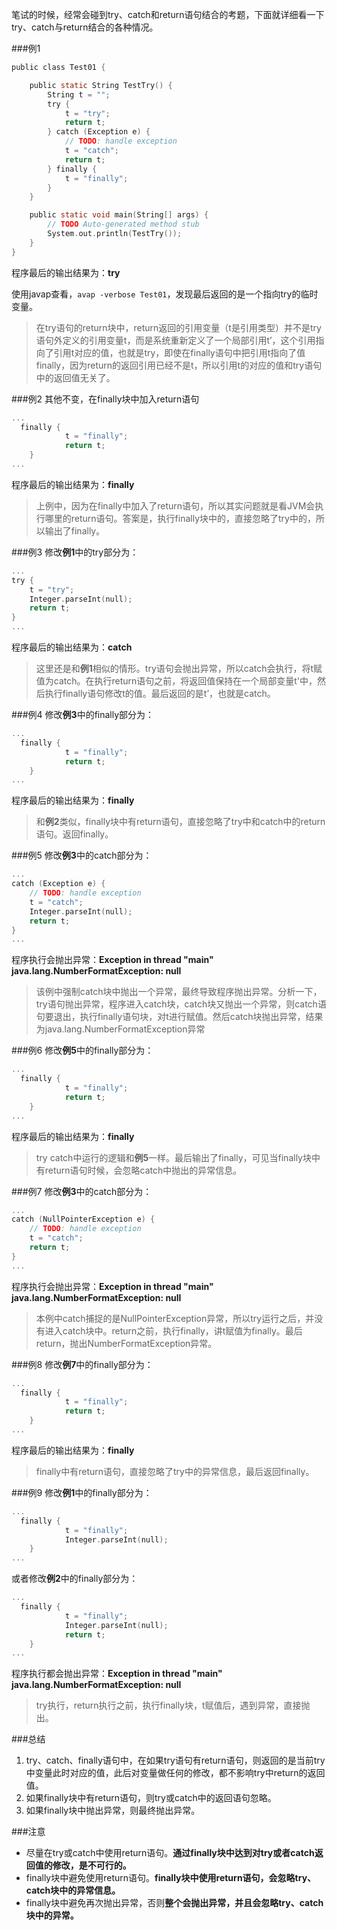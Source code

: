 笔试的时候，经常会碰到try、catch和return语句结合的考题，下面就详细看一下try、catch与return结合的各种情况。

###例1

```c
public class Test01 {

	public static String TestTry() {
		String t = "";
		try {
			t = "try";
			return t;
		} catch (Exception e) {
			// TODO: handle exception
			t = "catch";
			return t;
		} finally {
			t = "finally";
		}
	}

	public static void main(String[] args) {
		// TODO Auto-generated method stub
		System.out.println(TestTry());
	}
}
```

程序最后的输出结果为：**try**

使用javap查看，`avap -verbose Test01`，发现最后返回的是一个指向try的临时变量。

>在try语句的return块中，return返回的引用变量（t是引用类型）并不是try语句外定义的引用变量t，而是系统重新定义了一个局部引用t’，这个引用指向了引用t对应的值，也就是try，即使在finally语句中把引用t指向了值finally，因为return的返回引用已经不是t，所以引用t的对应的值和try语句中的返回值无关了。

###例2
其他不变，在finally块中加入return语句

```c
...
  finally {
			t = "finally";
			return t;
	}
...
```

程序最后的输出结果为：**finally**

>上例中，因为在finally中加入了return语句，所以其实问题就是看JVM会执行哪里的return语句。答案是，执行finally块中的，直接忽略了try中的，所以输出了finally。

###例3
修改**例1**中的try部分为：

```c
...
try {
	t = "try";
	Integer.parseInt(null);
	return t;
}
...
```

程序最后的输出结果为：**catch**

>这里还是和**例1**相似的情形。try语句会抛出异常，所以catch会执行，将t赋值为catch。在执行return语句之前，将返回值保持在一个局部变量t'中，然后执行finally语句修改t的值。最后返回的是t’，也就是catch。

###例4
修改**例3**中的finally部分为：

```c
...
  finally {
			t = "finally";
			return t;
	}
...
```

程序最后的输出结果为：**finally**

>和**例2**类似，finally块中有return语句，直接忽略了try中和catch中的return语句。返回finally。

###例5
修改**例3**中的catch部分为：

```c
...
catch (Exception e) {
	// TODO: handle exception
	t = "catch";
	Integer.parseInt(null);
	return t;
}
...
```

程序执行会抛出异常：**Exception in thread "main" java.lang.NumberFormatException: null**

>该例中强制catch块中抛出一个异常，最终导致程序抛出异常。分析一下，try语句抛出异常，程序进入catch块，catch块又抛出一个异常，则catch语句要退出，执行finally语句块，对t进行赋值。然后catch块抛出异常，结果为java.lang.NumberFormatException异常

###例6
修改**例5**中的finally部分为：

```c
...
  finally {
			t = "finally";
			return t;
	}
...
```

程序最后的输出结果为：**finally**

>try catch中运行的逻辑和**例5**一样。最后输出了finally，可见当finally块中有return语句时候，会忽略catch中抛出的异常信息。

###例7
修改**例3**中的catch部分为：

```c
...
catch (NullPointerException e) {
	// TODO: handle exception
	t = "catch";
	return t;
}
...
```

程序执行会抛出异常：**Exception in thread "main" java.lang.NumberFormatException: null**

>本例中catch捕捉的是NullPointerException异常，所以try运行之后，并没有进入catch块中。return之前，执行finally，讲t赋值为finally。最后return，抛出NumberFormatException异常。

###例8
修改**例7**中的finally部分为：

```c
...
  finally {
			t = "finally";
			return t;
	}
...
```

程序最后的输出结果为：**finally**

>finally中有return语句，直接忽略了try中的异常信息，最后返回finally。

###例9
修改**例1**中的finally部分为：

```c
...
  finally {
			t = "finally";
			Integer.parseInt(null);
	}
...
```

或者修改**例2**中的finally部分为：

```c
...
  finally {
			t = "finally";
			Integer.parseInt(null);
			return t;
	}
...
```

程序执行都会抛出异常：**Exception in thread "main" java.lang.NumberFormatException: null**

>try执行，return执行之前，执行finally块，t赋值后，遇到异常，直接抛出。

###总结
1. try、catch、finally语句中，在如果try语句有return语句，则返回的是当前try中变量此时对应的值，此后对变量做任何的修改，都不影响try中return的返回值。
2. 如果finally块中有return语句，则try或catch中的返回语句忽略。
3. 如果finally块中抛出异常，则最终抛出异常。

###注意
* 尽量在try或catch中使用return语句。**通过finally块中达到对try或者catch返回值的修改，是不可行的。**
* finally块中避免使用return语句。**finally块中使用return语句，会忽略try、catch块中的异常信息。**
* finally块中避免再次抛出异常，否则**整个会抛出异常，并且会忽略try、catch块中的异常。**
